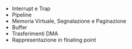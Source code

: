 
- Interrupt e Trap
- Pipeline
- Memoria Virtuale, Segnalazione e Paginazione
- Buffer
- Trasferimenti DMA
- Rappresentazione in floating point

